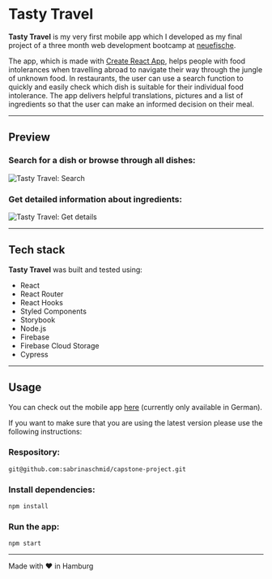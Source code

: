 # Tasty Travel

**Tasty Travel** is my very first mobile app which I developed as my final project of a three month web development bootcamp at [neuefische](https://www.neuefische.de/).

The app, which is made with [Create React App](https://github.com/facebook/create-react-app), helps people with food intolerances when travelling abroad to navigate their way through the jungle of unknown food. In restaurants, the user can use a search function to quickly and easily check which dish is suitable for their individual food intolerance. The app delivers helpful translations, pictures and a list of ingredients so that the user can make an informed decision on their meal.

---

## Preview

### Search for a dish or browse through all dishes:

![Tasty Travel: Search](https://media.giphy.com/media/dt1EK9cg6g6rb0q8eN/giphy.gif)

### Get detailed information about ingredients:

![Tasty Travel: Get details](https://media.giphy.com/media/ll66SEpinrkNPjje1l/giphy.gif)

---

## Tech stack

**Tasty Travel** was built and tested using:

- React
- React Router
- React Hooks
- Styled Components
- Storybook
- Node.js
- Firebase
- Firebase Cloud Storage
- Cypress

---

## Usage

You can check out the mobile app [here](https://tasty-travel.firebaseapp.com/) (currently only available in German).

If you want to make sure that you are using the latest version please use the following instructions:

### Respository:

```
git@github.com:sabrinaschmid/capstone-project.git
```

### Install dependencies:

```
npm install
```

### Run the app:

```
npm start
```

---

️Made with ❤️ in Hamburg
